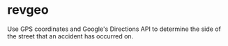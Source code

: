 revgeo
======

Use GPS coordinates and Google's Directions API to determine the side of the street that an accident has occurred on.